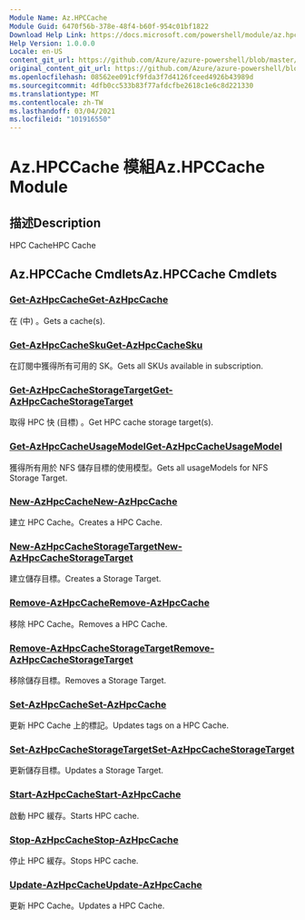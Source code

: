 ```yaml
---
Module Name: Az.HPCCache
Module Guid: 6470f56b-378e-48f4-b60f-954c01bf1822
Download Help Link: https://docs.microsoft.com/powershell/module/az.hpccache
Help Version: 1.0.0.0
Locale: en-US
content_git_url: https://github.com/Azure/azure-powershell/blob/master/src/HPCCache/HPCCache/help/Az.HPCCache.md
original_content_git_url: https://github.com/Azure/azure-powershell/blob/master/src/HPCCache/HPCCache/help/Az.HPCCache.md
ms.openlocfilehash: 08562ee091cf9fda3f7d4126fceed4926b43989d
ms.sourcegitcommit: 4dfb0cc533b83f77afdcfbe2618c1e6c8d221330
ms.translationtype: MT
ms.contentlocale: zh-TW
ms.lasthandoff: 03/04/2021
ms.locfileid: "101916550"
---
```

# <span data-ttu-id="36cad-101">Az.HPCCache 模組</span><span class="sxs-lookup"><span data-stu-id="36cad-101">Az.HPCCache Module</span></span>
## <span data-ttu-id="36cad-102">描述</span><span class="sxs-lookup"><span data-stu-id="36cad-102">Description</span></span>
<span data-ttu-id="36cad-103">HPC Cache</span><span class="sxs-lookup"><span data-stu-id="36cad-103">HPC Cache</span></span>

## <span data-ttu-id="36cad-104">Az.HPCCache Cmdlets</span><span class="sxs-lookup"><span data-stu-id="36cad-104">Az.HPCCache Cmdlets</span></span>
### [<span data-ttu-id="36cad-105">Get-AzHpcCache</span><span class="sxs-lookup"><span data-stu-id="36cad-105">Get-AzHpcCache</span></span>](Get-AzHpcCache.md)
<span data-ttu-id="36cad-106">在 (中) 。</span><span class="sxs-lookup"><span data-stu-id="36cad-106">Gets a cache(s).</span></span>

### [<span data-ttu-id="36cad-107">Get-AzHpcCacheSku</span><span class="sxs-lookup"><span data-stu-id="36cad-107">Get-AzHpcCacheSku</span></span>](Get-AzHpcCacheSku.md)
<span data-ttu-id="36cad-108">在訂閱中獲得所有可用的 SK。</span><span class="sxs-lookup"><span data-stu-id="36cad-108">Gets all SKUs available in subscription.</span></span>

### [<span data-ttu-id="36cad-109">Get-AzHpcCacheStorageTarget</span><span class="sxs-lookup"><span data-stu-id="36cad-109">Get-AzHpcCacheStorageTarget</span></span>](Get-AzHpcCacheStorageTarget.md)
<span data-ttu-id="36cad-110">取得 HPC 快 (目標) 。</span><span class="sxs-lookup"><span data-stu-id="36cad-110">Get HPC cache storage target(s).</span></span>

### [<span data-ttu-id="36cad-111">Get-AzHpcCacheUsageModel</span><span class="sxs-lookup"><span data-stu-id="36cad-111">Get-AzHpcCacheUsageModel</span></span>](Get-AzHpcCacheUsageModel.md)
<span data-ttu-id="36cad-112">獲得所有用於 NFS 儲存目標的使用模型。</span><span class="sxs-lookup"><span data-stu-id="36cad-112">Gets all usageModels for NFS Storage Target.</span></span>

### [<span data-ttu-id="36cad-113">New-AzHpcCache</span><span class="sxs-lookup"><span data-stu-id="36cad-113">New-AzHpcCache</span></span>](New-AzHpcCache.md)
<span data-ttu-id="36cad-114">建立 HPC Cache。</span><span class="sxs-lookup"><span data-stu-id="36cad-114">Creates a HPC Cache.</span></span>

### [<span data-ttu-id="36cad-115">New-AzHpcCacheStorageTarget</span><span class="sxs-lookup"><span data-stu-id="36cad-115">New-AzHpcCacheStorageTarget</span></span>](New-AzHpcCacheStorageTarget.md)
<span data-ttu-id="36cad-116">建立儲存目標。</span><span class="sxs-lookup"><span data-stu-id="36cad-116">Creates a Storage Target.</span></span>

### [<span data-ttu-id="36cad-117">Remove-AzHpcCache</span><span class="sxs-lookup"><span data-stu-id="36cad-117">Remove-AzHpcCache</span></span>](Remove-AzHpcCache.md)
<span data-ttu-id="36cad-118">移除 HPC Cache。</span><span class="sxs-lookup"><span data-stu-id="36cad-118">Removes a HPC Cache.</span></span>

### [<span data-ttu-id="36cad-119">Remove-AzHpcCacheStorageTarget</span><span class="sxs-lookup"><span data-stu-id="36cad-119">Remove-AzHpcCacheStorageTarget</span></span>](Remove-AzHpcCacheStorageTarget.md)
<span data-ttu-id="36cad-120">移除儲存目標。</span><span class="sxs-lookup"><span data-stu-id="36cad-120">Removes a Storage Target.</span></span>

### [<span data-ttu-id="36cad-121">Set-AzHpcCache</span><span class="sxs-lookup"><span data-stu-id="36cad-121">Set-AzHpcCache</span></span>](Set-AzHpcCache.md)
<span data-ttu-id="36cad-122">更新 HPC Cache 上的標記。</span><span class="sxs-lookup"><span data-stu-id="36cad-122">Updates tags on a HPC Cache.</span></span>

### [<span data-ttu-id="36cad-123">Set-AzHpcCacheStorageTarget</span><span class="sxs-lookup"><span data-stu-id="36cad-123">Set-AzHpcCacheStorageTarget</span></span>](Set-AzHpcCacheStorageTarget.md)
<span data-ttu-id="36cad-124">更新儲存目標。</span><span class="sxs-lookup"><span data-stu-id="36cad-124">Updates a Storage Target.</span></span>

### [<span data-ttu-id="36cad-125">Start-AzHpcCache</span><span class="sxs-lookup"><span data-stu-id="36cad-125">Start-AzHpcCache</span></span>](Start-AzHpcCache.md)
<span data-ttu-id="36cad-126">啟動 HPC 緩存。</span><span class="sxs-lookup"><span data-stu-id="36cad-126">Starts HPC cache.</span></span>

### [<span data-ttu-id="36cad-127">Stop-AzHpcCache</span><span class="sxs-lookup"><span data-stu-id="36cad-127">Stop-AzHpcCache</span></span>](Stop-AzHpcCache.md)
<span data-ttu-id="36cad-128">停止 HPC 緩存。</span><span class="sxs-lookup"><span data-stu-id="36cad-128">Stops HPC cache.</span></span>

### [<span data-ttu-id="36cad-129">Update-AzHpcCache</span><span class="sxs-lookup"><span data-stu-id="36cad-129">Update-AzHpcCache</span></span>](Update-AzHpcCache.md)
<span data-ttu-id="36cad-130">更新 HPC Cache。</span><span class="sxs-lookup"><span data-stu-id="36cad-130">Updates a HPC Cache.</span></span>


